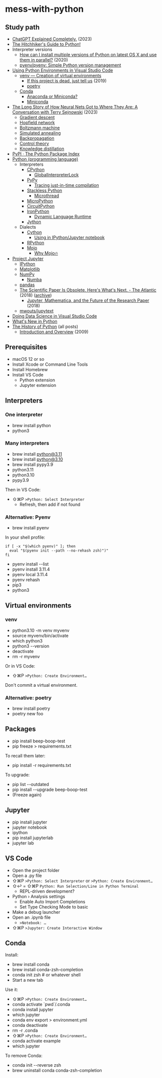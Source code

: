 # mess-with-python

## Study path

- [ChatGPT Explained Completely.](https://www.youtube.com/watch?v=-4Oso9-9KTQ) (2023)
- [The Hitchhiker's Guide to Python!](https://docs.python-guide.org)
- Interpreter versions
  - [How can I install multiple versions of Python on latest OS X and use them in parallel?](https://stackoverflow.com/a/65094122/10906) (2020)
  - [pyenv/pyenv: Simple Python version management](https://github.com/pyenv/pyenv)
- [Using Python Environments in Visual Studio Code](https://code.visualstudio.com/docs/python/environments)
  - [venv — Creation of virtual environments](https://docs.python.org/3/library/venv.html)
    - [If this project is dead, just tell us](https://github.com/pypa/pipenv/issues/4058) (2019)
    - [poetry](https://github.com/python-poetry/poetry)
  - [Conda](https://docs.conda.io/en/latest/index.html)
    - [Anaconda or Miniconda?](https://docs.conda.io/projects/conda/en/stable/user-guide/install/download.html#anaconda-or-miniconda)
    - [Miniconda](https://docs.conda.io/en/latest/miniconda.html)
- [The Long Story of How Neural Nets Got to Where They Are: A Conversation with Terry Sejnowski](https://www.youtube.com/watch?v=XKC-4Tosdd8) (2023)
  - [Gradient descent](https://en.wikipedia.org/wiki/Gradient_descent)
  - [Hopfield network](https://en.wikipedia.org/wiki/Hopfield_network)
  - [Boltzmann machine](https://en.wikipedia.org/wiki/Boltzmann_machine)
  - [Simulated annealing](https://en.wikipedia.org/wiki/Simulated_annealing)
  - [Backpropagation](https://en.wikipedia.org/wiki/Backpropagation)
  - [Control theory](https://en.wikipedia.org/wiki/Control_theory)
  - [Knowledge distillation](https://en.wikipedia.org/wiki/Knowledge_distillation)
- [PyPI · The Python Package Index](https://pypi.org/)
- [Python (programming language)](https://en.wikipedia.org/wiki/Python_(programming_language))
  - Interpreters
    - [CPython](https://en.wikipedia.org/wiki/CPython)
      - [GlobalInterpreterLock](https://wiki.python.org/moin/GlobalInterpreterLock)
    - [PyPy](https://en.wikipedia.org/wiki/PyPy)
      - [Tracing just-in-time compilation](https://en.wikipedia.org/wiki/Tracing_just-in-time_compilation)
    - [Stackless Python](https://en.wikipedia.org/wiki/Stackless_Python)
      - [Microthread](https://en.wikipedia.org/wiki/Microthread)
    - [MicroPython](https://en.wikipedia.org/wiki/MicroPython)
    - [CircuitPython](https://en.wikipedia.org/wiki/CircuitPython)
    - [IronPython](https://en.wikipedia.org/wiki/IronPython)
      - [Dynamic Language Runtime](https://en.wikipedia.org/wiki/Dynamic_Language_Runtime)
    - [Jython](https://en.wikipedia.org/wiki/Jython)
  - Dialects
    - [Cython](https://en.wikipedia.org/wiki/Cython)
      - [Using in IPython/Jupyter notebook](https://en.wikipedia.org/wiki/Cython#Using_in_IPython/Jupyter_notebook)
    - [RPython](https://en.wikipedia.org/wiki/PyPy#RPython)
    - [Mojo](https://en.wikipedia.org/wiki/Mojo_(programming_language))
      - [Why Mojo🔥](https://docs.modular.com/mojo/why-mojo.html)
- [Project Jupyter](https://en.wikipedia.org/wiki/Project_Jupyter)
  - [IPython](https://en.wikipedia.org/wiki/IPython)
  - [Matplotlib](https://en.wikipedia.org/wiki/Matplotlib)
  - [NumPy](https://en.wikipedia.org/wiki/NumPy)
    - [Numba](https://en.wikipedia.org/wiki/Numba)
  - [pandas](https://en.wikipedia.org/wiki/Pandas_(software))
  - [The Scientific Paper Is Obsolete. Here's What's Next. - The Atlantic](https://www.theatlantic.com/science/archive/2018/04/the-scientific-paper-is-obsolete/556676/) (2018) ([archive](https://archive.is/4l509))
    - [Jupyter, Mathematica, and the Future of the Research Paper](https://paulromer.net/jupyter-mathematica-and-the-future-of-the-research-paper/) (2018)
  - [mwouts/jupytext](https://github.com/mwouts/jupytext)
- [Doing Data Science in Visual Studio Code](https://code.visualstudio.com/docs/datascience/overview)
- [What's New in Python](https://docs.python.org/3/whatsnew/index.html)
- [The History of Python](https://python-history.blogspot.com) (all posts)
  - [Introduction and Overview](https://python-history.blogspot.com/2009/01/introduction-and-overview.html) (2009)

## Prerequisites

- macOS 12 or so
- Install Xcode or Command Line Tools
- Install Homebrew
- Install VS Code
  - Python extension
  - Jupyter extension

## Interpreters

### One interpreter

- brew install python
- python3

### Many interpreters

- brew install python@3.11
- brew install python@3.10
- brew install pypy3.9
- python3.11
- python3.10
- pypy3.9

Then in VS Code:

- ⇧⌘P `>Python: Select Interpreter`
  - Refresh, then add if not found

### Alternative: Pyenv

- brew install pyenv

In your shell profile:

```
if [ -x "$(which pyenv)" ]; then
  eval "$(pyenv init --path --no-rehash zsh)")"
fi
```

- pyenv install --list
- pyenv install 3.11.4
- pyenv local 3.11.4
- pyenv rehash
- pip3
- python3

## Virtual environments

### venv

- python3.10 -m venv myvenv
- source myvenv/bin/activate
- which python3
- python3 --version
- deactivate
- rm -r myvenv

Or in VS Code:

- ⇧⌘P `>Python: Create Environment…`

Don't commit a virtual environment.

### Alternative: poetry

- brew install poetry
- poetry new foo

## Packages

- pip install beep-boop-test
- pip freeze > requirements.txt

To recall them later:

- pip install -r requirements.txt

To upgrade:

- pip list --outdated
- pip install --upgrade beep-boop-test
- (Freeze again)

## Jupyter

- pip install jupyter
- jupyter notebook
- ipython
- pip install jupyterlab
- jupyter lab

## VS Code

- Open the project folder
- Open a .py file
- ⇧⌘P `>Python: Select Interpreter` or `>Python: Create Environment…`
- ⇧↩︎ = ⇧⌘P `Python: Run Selection/Line in Python Terminal`
  - REPL-driven development?
- Python › Analysis settings
  - Enable Auto Import Completions
  - Set Type Checking Mode to basic
- Make a debug launcher
- Open an .ipynb file
  - `>Notebook: …`
- ⇧⌘P `>Jupyter: Create Interactive Window`

## Conda

Install:

- brew install conda
- brew install conda-zsh-completion
- conda init zsh # or whatever shell
- Start a new tab

Use it:

- ⇧⌘P `>Python: Create Environment…`
- conda activate \`pwd\`/.conda
- conda install jupyter
- which jupyter
- conda env export > environment.yml
- conda deactivate
- rm -r .conda
- ⇧⌘P `>Python: Create Environment…`
- conda activate example
- which jupyter

To remove Conda:

- conda init --reverse zsh
- brew uninstall conda conda-zsh-completion
